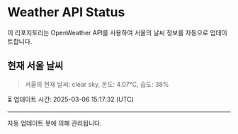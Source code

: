 
# Weather API Status

이 리포지토리는 OpenWeather API를 사용하여 서울의 날씨 정보를 자동으로 업데이트합니다.

## 현재 서울 날씨
> 서울의 현재 날씨: clear sky, 온도: 4.07°C, 습도: 38%

⏳ 업데이트 시간: 2025-03-06 15:17:32 (UTC)

---
자동 업데이트 봇에 의해 관리됩니다.
